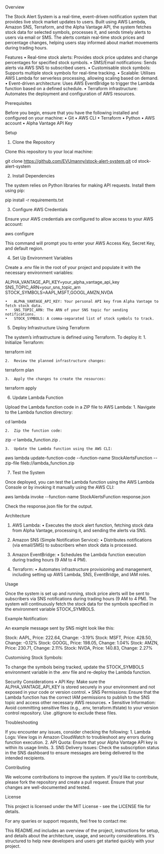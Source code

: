 Overview

The Stock Alert System is a real-time, event-driven notification system that provides live stock market updates to users. Built using AWS Lambda, Amazon SNS, Terraform, and the Alpha Vantage API, the system fetches stock data for selected symbols, processes it, and sends timely alerts to users via email or SMS. The alerts contain real-time stock prices and percentage changes, helping users stay informed about market movements during trading hours.

Features
	•	Real-time stock alerts: Provides stock price updates and change percentages for specified stock symbols.
	•	SMS/Email notifications: Sends alerts via AWS SNS to subscribed users.
	•	Customisable stock symbols: Supports multiple stock symbols for real-time tracking.
	•	Scalable: Utilises AWS Lambda for serverless processing, allowing scaling based on demand.
	•	Event-driven architecture: Uses AWS EventBridge to trigger the Lambda function based on a defined schedule.
	•	Terraform infrastructure: Automates the deployment and configuration of AWS resources.

Prerequisites

Before you begin, ensure that you have the following installed and configured on your machine:
	•	Git
	•	AWS CLI
	•	Terraform
	•	Python
	•	AWS account
	•	Alpha Vantage API Key

Setup

1. Clone the Repository

Clone this repository to your local machine:

git clone https://github.com/EVUmanny/stock-alert-system.git
cd stock-alert-system

2. Install Dependencies

The system relies on Python libraries for making API requests. Install them using pip:

pip install -r requirements.txt

3. Configure AWS Credentials

Ensure your AWS credentials are configured to allow access to your AWS account:

aws configure

This command will prompt you to enter your AWS Access Key, Secret Key, and default region.

4. Set Up Environment Variables

Create a .env file in the root of your project and populate it with the necessary environment variables:

ALPHA_VANTAGE_API_KEY=your_alpha_vantage_api_key
SNS_TOPIC_ARN=your_sns_topic_arn
STOCK_SYMBOLS=AAPL,MSFT,GOOGL,AMZN,NVDA

	•	ALPHA_VANTAGE_API_KEY: Your personal API key from Alpha Vantage to fetch stock data.
	•	SNS_TOPIC_ARN: The ARN of your SNS topic for sending notifications.
	•	STOCK_SYMBOLS: A comma-separated list of stock symbols to track.

5. Deploy Infrastructure Using Terraform

The system’s infrastructure is defined using Terraform. To deploy it:
	1.	Initialize Terraform:

terraform init


	2.	Review the planned infrastructure changes:

terraform plan


	3.	Apply the changes to create the resources:

terraform apply



6. Update Lambda Function

Upload the Lambda function code in a ZIP file to AWS Lambda:
	1.	Navigate to the Lambda function directory:

cd lambda


	2.	Zip the function code:

zip -r lambda_function.zip .


	3.	Update the Lambda function using the AWS CLI:

aws lambda update-function-code --function-name StockAlertsFunction --zip-file fileb://lambda_function.zip



7. Test the System

Once deployed, you can test the Lambda function using the AWS Lambda Console or by invoking it manually using the AWS CLI:

aws lambda invoke --function-name StockAlertsFunction response.json

Check the response.json file for the output.

Architecture

1. AWS Lambda:
	•	Executes the stock alert function, fetching stock data from Alpha Vantage, processing it, and sending the alerts via SNS.

2. Amazon SNS (Simple Notification Service):
	•	Distributes notifications (via email/SMS) to subscribers when stock data is processed.

3. Amazon EventBridge:
	•	Schedules the Lambda function execution during trading hours (9 AM to 4 PM).

4. Terraform:
	•	Automates infrastructure provisioning and management, including setting up AWS Lambda, SNS, EventBridge, and IAM roles.

Usage

Once the system is set up and running, stock price alerts will be sent to subscribers via SNS notifications during trading hours (9 AM to 4 PM). The system will continuously fetch the stock data for the symbols specified in the environment variable STOCK_SYMBOLS.

Example Notification:

An example message sent by SNS might look like this:

Stock: AAPL, Price: 222.64, Change: -3.19%
Stock: MSFT, Price: 428.50, Change: -0.12%
Stock: GOOGL, Price: 198.05, Change: 1.04%
Stock: AMZN, Price: 230.71, Change: 2.11%
Stock: NVDA, Price: 140.83, Change: 2.27%

Customising Stock Symbols:

To change the symbols being tracked, update the STOCK_SYMBOLS environment variable in the .env file and re-deploy the Lambda function.

Security Considerations
	•	API Key: Make sure the ALPHA_VANTAGE_API_KEY is stored securely in your environment and not exposed in your code or version control.
	•	SNS Permissions: Ensure that the Lambda function has the correct IAM permissions to publish to the SNS topic and access other necessary AWS resources.
	•	Sensitive Information: Avoid committing sensitive files (e.g., .env, terraform.tfstate) to your version control repository. Use .gitignore to exclude these files.

Troubleshooting

If you encounter any issues, consider checking the following:
	1.	Lambda Logs: View logs in Amazon CloudWatch to troubleshoot any errors during function execution.
	2.	API Quota: Ensure that your Alpha Vantage API key is within its usage limits.
	3.	SNS Delivery Issues: Check the subscription status in the SNS dashboard to ensure messages are being delivered to the intended recipients.

Contributing

We welcome contributions to improve the system. If you’d like to contribute, please fork the repository and create a pull request. Ensure that your changes are well-documented and tested.

License

This project is licensed under the MIT License - see the LICENSE file for details.

For any queries or support requests, feel free to contact me:

This README.md includes an overview of the project, instructions for setup, and details about the architecture, usage, and security considerations. It’s structured to help new developers and users get started quickly with your project.
